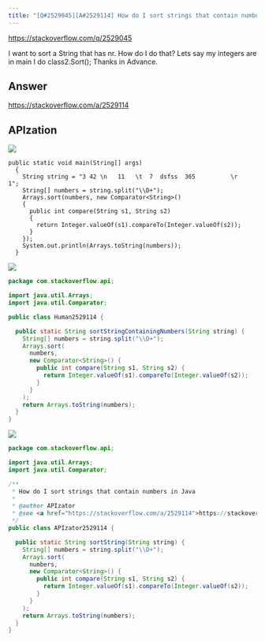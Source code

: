 ```yaml
---
title: "[Q#2529045][A#2529114] How do I sort strings that contain numbers in Java"
---
```


https://stackoverflow.com/q/2529045

I want to sort a String that has nr. How do I do that?
Lets say my integers are
in main I do  class2.Sort();
Thanks in Advance.

## Answer

https://stackoverflow.com/a/2529114



## APIzation

<div class="code-3columns-row">

<div class="code-3columns-column">

<div><img src="/stackoverflow.png" /></div>

```plain
public static void main(String[] args)
  {
    String string = "3 42 \n   11   \t  7  dsfss  365          \r   1";
    String[] numbers = string.split("\\D+");
    Arrays.sort(numbers, new Comparator<String>()
    {
      public int compare(String s1, String s2)
      {
        return Integer.valueOf(s1).compareTo(Integer.valueOf(s2));
      }
    });
    System.out.println(Arrays.toString(numbers));
  }
```

</div>

<div class="code-3columns-column">

<div><img src="/human.png" /></div>

```java
package com.stackoverflow.api;

import java.util.Arrays;
import java.util.Comparator;

public class Human2529114 {

  public static String sortStringContainingNumbers(String string) {
    String[] numbers = string.split("\\D+");
    Arrays.sort(
      numbers,
      new Comparator<String>() {
        public int compare(String s1, String s2) {
          return Integer.valueOf(s1).compareTo(Integer.valueOf(s2));
        }
      }
    );
    return Arrays.toString(numbers);
  }
}

```

</div>

<div class="code-3columns-column">

<div><img src="/apizator.png" /></div>

```java
package com.stackoverflow.api;

import java.util.Arrays;
import java.util.Comparator;

/**
 * How do I sort strings that contain numbers in Java
 *
 * @author APIzator
 * @see <a href="https://stackoverflow.com/a/2529114">https://stackoverflow.com/a/2529114</a>
 */
public class APIzator2529114 {

  public static String sortString(String string) {
    String[] numbers = string.split("\\D+");
    Arrays.sort(
      numbers,
      new Comparator<String>() {
        public int compare(String s1, String s2) {
          return Integer.valueOf(s1).compareTo(Integer.valueOf(s2));
        }
      }
    );
    return Arrays.toString(numbers);
  }
}

```

</div>

</div>